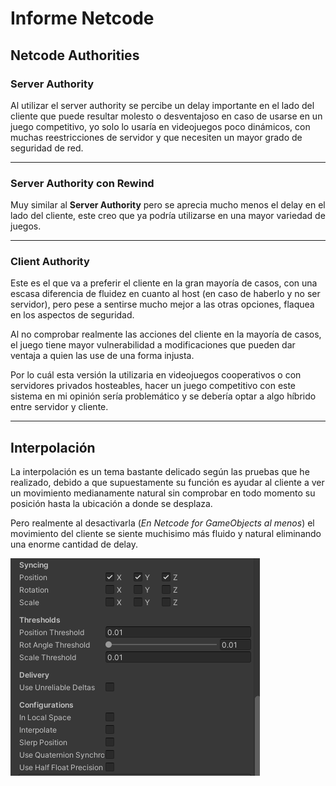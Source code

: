 # **Informe Netcode**

## **Netcode Authorities**

### **Server Authority**
Al utilizar el server authority se percibe un delay importante en el lado del cliente que puede resultar molesto o desventajoso en caso de usarse en un juego competitivo, yo solo lo usaría en videojuegos poco dinámicos, con muchas reestricciones de servidor y que necesiten un mayor grado de seguridad de red.
____
### **Server Authority con Rewind**
Muy similar al **Server Authority** pero se aprecia mucho menos el delay en el lado del cliente, este creo que ya podría utilizarse en una mayor variedad de juegos.
____

### **Client Authority**
Este es el que va a preferir el cliente en la gran mayoría de casos, con una escasa diferencia de fluidez en cuanto al host (en caso de haberlo y no ser servidor), pero pese a sentirse mucho mejor a las otras opciones, flaquea en los aspectos de seguridad. 

Al no comprobar realmente las acciones del cliente en la mayoría de casos, el juego tiene mayor vulnerabilidad a modificaciones que pueden dar ventaja a quien las use de una forma injusta.

Por lo cuál esta versión la utilizaria en videojuegos cooperativos o con servidores privados hosteables, hacer un juego competitivo con este sistema en mi opinión sería problemático y se debería optar a algo híbrido entre servidor y cliente.   

____

## **Interpolación**
La interpolación es un tema bastante delicado según las pruebas que he realizado, debido a que supuestamente su función es ayudar al cliente a ver un movimiento medianamente natural sin comprobar en todo momento su posición hasta la ubicación a donde se desplaza.

Pero realmente al desactivarla (*En Netcode for GameObjects al menos*) el movimiento del cliente se siente muchisimo más fluido y natural eliminando una enorme cantidad de delay.


![Alt](image.png)